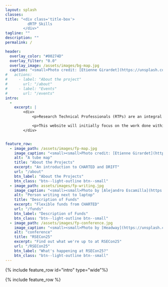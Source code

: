 ```yaml
---
layout: splash
classes: 
title: "<div class='title-box'>
          dRTP Skills
        </div>"
tagline: ""
description: "" 
permalink: /

header:
  overlay_color: "#00274D" 
  overlay_filter: "0.0"
  overlay_image: /assets/images/bg-map.jpg
  caption: "<small>Photo credit: [Etienne Girardet](https://unsplash.com/@etiennegirardet?utm_content=creditCopyText&utm_medium=referral&utm_source=unsplash) on [Unsplash](https://unsplash.com/photos/a-close-up-of-a-map-with-many-lines-0eFonneh6cI?utm_content=creditCopyText&utm_medium=referral&utm_source=unsplash)</small>"
#   actions:
#     - label: "About the project"
#       url: "/about"
#     - label: "Events"
#       url: "/events"
intro: 
  -
    excerpt: |
        <div>
            <p>Research Technical Professionals (RTPs) are an integral part of the modern process of scientific discovery. The goal of this website is to facilitate the process of discovery and development of digital research technical skills. </p>  

            <p>This website will initially focus on the work done within two projects: DRIFT and CHARTED, and later expand to include an overview of the dRTP ecosystem.</p>  
        </div>


feature_row:
  - image_path: /assets/images/fp-map.jpg
    image_caption: "<small><small>Photo credit: [Etienne Girardet](https://unsplash.com/@etiennegirardet?utm_content=creditCopyText&utm_medium=referral&utm_source=unsplash) on [Unsplash](https://unsplash.com/photos/a-close-up-of-a-map-with-many-lines-0eFonneh6cI?utm_content=creditCopyText&utm_medium=referral&utm_source=unsplash)</small></small>"
    alt: "A tube map"
    title: "About the Projects"
    excerpt: "An introduction to CHARTED and DRIFT"
    url: "/about"
    btn_label: "About the Projects"
    btn_class: "btn--light-outline btn--small"
  - image_path: assets/images/fp-writing.jpg
    image_caption: "<small><small>Photo by [Alejandro Escamilla](https://unsplash.com/@alejandroescamilla?utm_source=unsplash&utm_medium=referral&utm_content=creditCopyText) on [Unsplash](https://unsplash.com/photos/y83Je1OC6Wc?utm_source=unsplash&utm_medium=referral&utm_content=creditCopyText)</small></small>"
    alt: "Person writing next to laptop"
    title: "Description of Funds"
    excerpt: "Flexible funds from CHARTED"
    url: "/funds"
    btn_label: "Description of Funds"
    btn_class: "btn--light-outline btn--small"
  - image_path: /assets/images/fp-conference.jpg
    image_caption: "<small><small>Photo by [Headway](https://unsplash.com/@headwayio?utm_content=creditCopyText&utm_medium=referral&utm_source=unsplash) on [Unsplash](https://unsplash.com/photos/crowd-of-people-sitting-on-chairs-inside-room-F2KRf_QfCqw?utm_content=creditCopyText&utm_medium=referral&utm_source=unsplash)</small></small>"
    alt: "conference"
    title: "RSECon25"
    excerpt: "Find out what we're up to at RSECon25"
    url: "/RSECon25"
    btn_label: "What's happening at RSECon25?"
    btn_class: "btn--light-outline btn--small"
---
```


{% include feature_row id="intro" type="wide"%}


{% include feature_row %}
